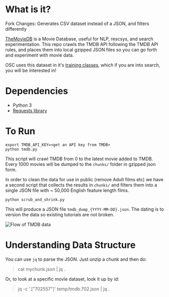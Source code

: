 # What is it?

Fork Changes: Generates CSV dataset instead of a JSON, and filters differently

[TheMovieDB](http://themoviedb.org) is a Movie Database, useful for NLP, rescsys, and search experimentation. This repo crawls the TMDB API following the TMDB API rules, and places them into local gzipped JSON files so you can go forth and experiment with movie data.

OSC uses this dataset in it's [training classes](https://opensourceconnections.com/training/), which if you are into search, you will be interested in!

# Dependencies

- Python 3
- [Requests library](https://2.python-requests.org/en/master/)

# To Run

```
export TMDB_API_KEY=<get an API key from TMDB>
python tmdb.py
```

This script will crawl TMDB from 0 to the latest movie added to TMDB. Every 1000 movies will be dumped to the `chunks/` folder in gzipped json form.

In order to clean the data for use in public (remove Adult films etc) we have a second script that collects the results in `chunks/` and filters them into a single JSON file with ~ 50,000 English feature length films.

```
python scrub_and_shrink.py
```

This will produce a JSON file `tmdb_dump_{YYYY-MM-DD}.json`. The dating is to version the data so existing tutorials are not broken.

![Flow of TMDB data](tmdb_dataflows.png)

# Understanding Data Structure

You can use `jq` to parse the JSON.   Just unzip a chunk and then do:

> cat mychunk.json | jq .

Or, to look at a specific movie dataset, look it up by id:

> jq -c '.["702557"]' temp/tmdb.702.json | jq .
